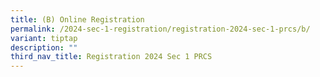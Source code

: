 ```yaml
---
title: (B) Online Registration
permalink: /2024-sec-1-registration/registration-2024-sec-1-prcs/b/
variant: tiptap
description: ""
third_nav_title: Registration 2024 Sec 1 PRCS
---
```


